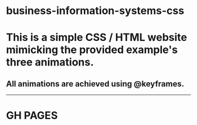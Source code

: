 # business-information-systems-css

# This is a simple CSS / HTML website mimicking the provided example's three animations.

## All animations are achieved using @keyframes.

---

# GH PAGES